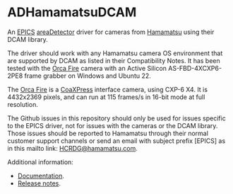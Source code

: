 ADHamamatsuDCAM
===============
An 
[EPICS](http://www.aps.anl.gov/epics/) 
[areaDetector](https://cars.uchicago.edu/software/epics/areaDetector.html) 
driver for cameras from [Hamamatsu](https://www.hamamatsu.com/us/en/product/cameras.html) 
using their DCAM library.

The driver should work with any Hamamatsu camera OS environment that are supported by DCAM as listed in their Compatibility Notes.
It has been tested with the [Orca Fire](https://www.hamamatsu.com/us/en/product/cameras/cmos-cameras/C16240-20UP.html)
camera with an Active Silicon AS-FBD-4XCXP6-2PE8 frame grabber on Windows and Ubuntu 22.

The [Orca Fire](https://www.hamamatsu.com/us/en/product/cameras/cmos-cameras/C16240-20UP.html)
is a [CoaXPress](https://en.wikipedia.org/wiki/CoaXPress) interface camera, using CXP-6 X4.
It is 4432x2369 pixels, and can run at 115 frames/s in 16-bit mode at full resolution.

The Github issues in this repository should only be used for issues specific to the EPICS
driver, not for issues with the cameras or the DCAM library.
Those issues should be reported to  Hamamatsu through their normal customer support channels
or send an email with subject prefix [EPICS] as in this mailto link: HCRDG@hamamatsu.com.

Additional information:
* [Documentation](https://areadetector.github.io/areaDetector/ADHamamatsuDCAM/ADHamamatsuDCAM.html).
* [Release notes](RELEASE.md).